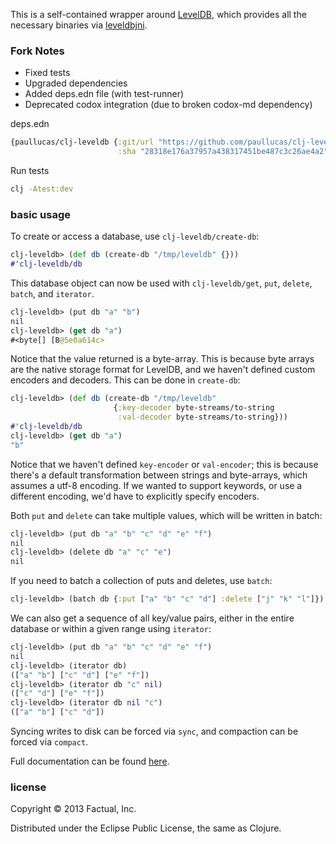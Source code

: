 This is a self-contained wrapper around [LevelDB](https://code.google.com/p/leveldb/), which provides all the necessary binaries via [leveldbjni](https://github.com/fusesource/leveldbjni).

### Fork Notes
- Fixed tests
- Upgraded dependencies
- Added deps.edn file (with test-runner)
- Deprecated codox integration (due to broken codox-md dependency)

deps.edn
``` clj
{paullucas/clj-leveldb {:git/url "https://github.com/paullucas/clj-leveldb.git"
                        :sha "28318e176a37957a438317451be487c3c26ae4a2"}}
```

Run tests
``` sh
clj -Atest:dev
```

### basic usage

To create or access a database, use `clj-leveldb/create-db`:

```clj
clj-leveldb> (def db (create-db "/tmp/leveldb" {}))
#'clj-leveldb/db
```

This database object can now be used with `clj-leveldb/get`, `put`, `delete`, `batch`, and `iterator`.

```clj
clj-leveldb> (put db "a" "b")
nil
clj-leveldb> (get db "a")
#<byte[] [B@5e0a614c>
```

Notice that the value returned is a byte-array.  This is because byte arrays are the native storage format for LevelDB, and we haven't defined custom encoders and decoders.  This can be done in `create-db`:

```clj
clj-leveldb> (def db (create-db "/tmp/leveldb" 
                       {:key-decoder byte-streams/to-string 
                        :val-decoder byte-streams/to-string}))
#'clj-leveldb/db
clj-leveldb> (get db "a")
"b"
```

Notice that we haven't defined `key-encoder` or `val-encoder`; this is because there's a default transformation between strings and byte-arrays, which assumes a utf-8 encoding.  If we wanted to support keywords, or use a different encoding, we'd have to explicitly specify encoders.

Both `put` and `delete` can take multiple values, which will be written in batch:

```clj
clj-leveldb> (put db "a" "b" "c" "d" "e" "f")
nil
clj-leveldb> (delete db "a" "c" "e")
nil
```

If you need to batch a collection of puts and deletes, use `batch`:

```clj
clj-leveldb> (batch db {:put ["a" "b" "c" "d"] :delete ["j" "k" "l"]})
```

We can also get a sequence of all key/value pairs, either in the entire database or within a given range using `iterator`:

```clj
clj-leveldb> (put db "a" "b" "c" "d" "e" "f")
nil
clj-leveldb> (iterator db)
(["a" "b"] ["c" "d"] ["e" "f"])
clj-leveldb> (iterator db "c" nil)
(["c" "d"] ["e" "f"])
clj-leveldb> (iterator db nil "c")
(["a" "b"] ["c" "d"])
```

Syncing writes to disk can be forced via `sync`, and compaction can be forced via `compact`.

Full documentation can be found [here](http://factual.github.io/clj-leveldb/).

### license

Copyright © 2013 Factual, Inc.

Distributed under the Eclipse Public License, the same as Clojure.
